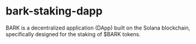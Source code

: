 # bark-staking-dapp
BARK is a decentralized application (DApp) built on the Solana blockchain, specifically designed for the staking of $BARK tokens.
